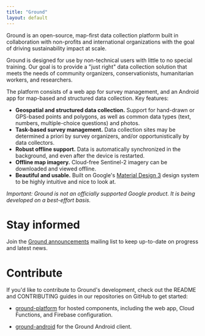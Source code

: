 ```yaml
---
title: "Ground"
layout: default
---
```


Ground is an open-source, map-first data collection platform built in collaboration with non-profits and international organizations with the goal of driving sustainability impact at scale. 

Ground is designed for use by non-technical users with little to no special training. Our goal is to provide a "just right" data collection solution that meets the needs of community organizers, conservationists, humanitarian workers, and researchers.

The platform consists of a web app for survey management, and an Android app for map-based and structured data collection. Key features:

* **Geospatial and structured data collection.** Support for hand-drawn or GPS-based points and polygons, as well as common data types (text, numbers, multiple-choice questions) and photos.
* **Task-based survey management.** Data collection sites may be determined a priori by survey organizers, and/or opportunistically by data collectors.
* **Robust offline support.** Data is automatically synchronized in the background, and even after the device is restarted.
* **Offline map imagery.** Cloud-free Sentinel-2 imagery can be downloaded and viewed offline.
* **Beautiful and usable.** Built on Google's [Material Design 3](https://m3.material.io/) design system to be highly intuitive and nice to look at.

*Important: Ground is not an officially supported Google product. It is being developed on a best-effort basis.*

# Stay informed

Join the
[Ground announcements](https://groups.google.com/g/ground-announcements) mailing list to keep up-to-date on progress and latest news.

# Contribute

If you'd like to contribute to Ground's development, check out the README and CONTRIBUTING guides in our repositories on GitHub to get started: 

*   [ground-platform](https://github.com/google/ground-platform) for hosted components, including the web app, Cloud Functions, and Firebase configuration.

*   [ground-android](https://github.com/google/ground-android) for the Ground Android client.

